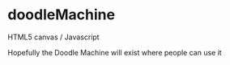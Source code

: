 # doodleMachine
HTML5 canvas / Javascript 

Hopefully the Doodle Machine will exist where people can use it
